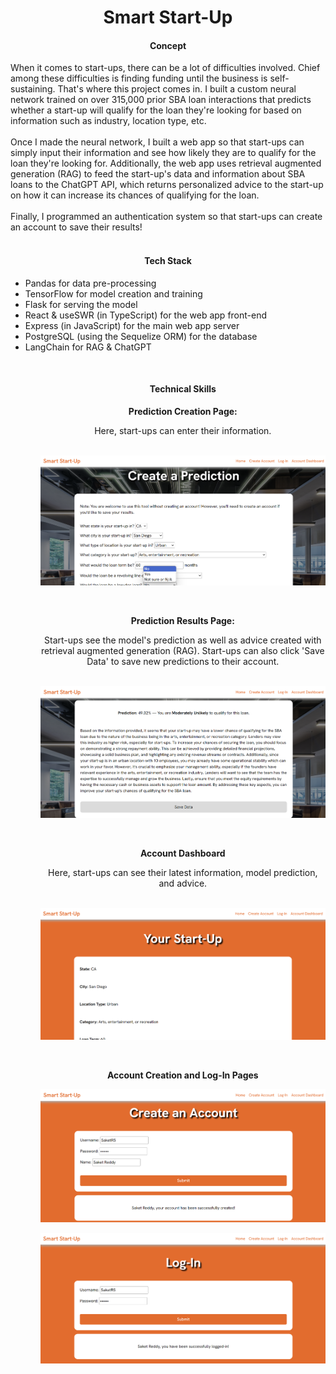 <h1 align="center">Smart Start-Up</h1>



<h4 align="center">Concept</h4>
When it comes to start-ups, there can be a lot of difficulties involved. Chief among these difficulties is finding funding until the business is self-sustaining. That's where this project comes in. I built a custom neural network trained on over 315,000 prior SBA loan interactions that predicts whether a start-up will qualify for the loan they're looking for based on information such as industry, location type, etc. 
<br />
<br />
Once I made the neural network, I built a web app so that start-ups can simply input their information and see how likely they are to qualify for the loan they're looking for. Additionally, the web app uses retrieval augmented generation (RAG) to feed the start-up's data and information about SBA loans to the ChatGPT API, which returns personalized advice to the start-up on how it can increase its chances of qualifying for the loan. 
<br />
<br />
Finally, I programmed an authentication system so that start-ups can create an account to save their results! 

<br />
<br />



<h4 align="center">Tech Stack</h4>
<ul>
    <li>Pandas for data pre-processing</li>
    <li>TensorFlow for model creation and training</li>
    <li>Flask for serving the model</li>
    <li>React & useSWR (in TypeScript) for the web app front-end</li>
    <li>Express (in JavaScript) for the main web app server</li>
    <li>PostgreSQL (using the Sequelize ORM) for the database</li>
    <li>LangChain for RAG & ChatGPT</li>
<ul>

<br />



<h4 align="center">Technical Skills</h4>
<div align="center">
<p><strong>Prediction Creation Page:</strong></p>
Here, start-ups can enter their information.

<br />
<br />

![Form with questions asking for start-up information](/readme-images/prediction-creation-page.png)

<br />

<p><strong>Prediction Results Page:</strong></p> 
Start-ups see the model's prediction as well as advice created with retrieval augmented generation (RAG). Start-ups can also click 'Save Data' to save new predictions to their account. 

<br />
<br />

![Box with model prediction, which is a percentage, and advice from ChatGPT](/readme-images/prediction-results.png)

<br />

<p><strong>Account Dashboard</strong></p> 
Here, start-ups can see their latest information, model prediction, and advice. 

<br />
<br />

![Box with information start-up's information such as location and loan type](/readme-images/account-dashboard-page-1.png)

<br />

<p><strong>Account Creation and Log-In Pages</strong></p> 

![Account creation page asking for username, password, and name](/readme-images/account-creation-page.png)

![Log-in page asking for username and password](/readme-images/login-page.png)

</div>


